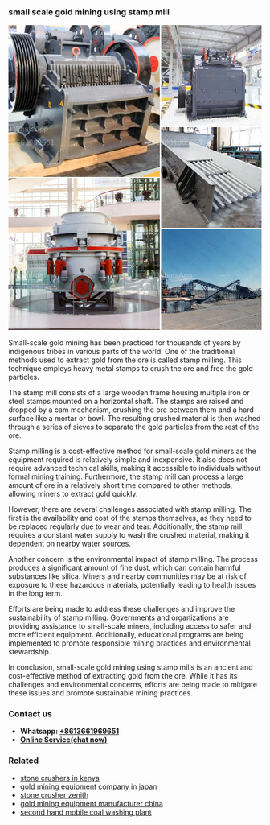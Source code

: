 <h3>small scale gold mining using stamp mill</h3><img src='1706773677.jpg' alt=''><p>Small-scale gold mining has been practiced for thousands of years by indigenous tribes in various parts of the world. One of the traditional methods used to extract gold from the ore is called stamp milling. This technique employs heavy metal stamps to crush the ore and free the gold particles. </p><p>The stamp mill consists of a large wooden frame housing multiple iron or steel stamps mounted on a horizontal shaft. The stamps are raised and dropped by a cam mechanism, crushing the ore between them and a hard surface like a mortar or bowl. The resulting crushed material is then washed through a series of sieves to separate the gold particles from the rest of the ore.</p><p>Stamp milling is a cost-effective method for small-scale gold miners as the equipment required is relatively simple and inexpensive. It also does not require advanced technical skills, making it accessible to individuals without formal mining training. Furthermore, the stamp mill can process a large amount of ore in a relatively short time compared to other methods, allowing miners to extract gold quickly.</p><p>However, there are several challenges associated with stamp milling. The first is the availability and cost of the stamps themselves, as they need to be replaced regularly due to wear and tear. Additionally, the stamp mill requires a constant water supply to wash the crushed material, making it dependent on nearby water sources.</p><p>Another concern is the environmental impact of stamp milling. The process produces a significant amount of fine dust, which can contain harmful substances like silica. Miners and nearby communities may be at risk of exposure to these hazardous materials, potentially leading to health issues in the long term.</p><p>Efforts are being made to address these challenges and improve the sustainability of stamp milling. Governments and organizations are providing assistance to small-scale miners, including access to safer and more efficient equipment. Additionally, educational programs are being implemented to promote responsible mining practices and environmental stewardship.</p><p>In conclusion, small-scale gold mining using stamp mills is an ancient and cost-effective method of extracting gold from the ore. While it has its challenges and environmental concerns, efforts are being made to mitigate these issues and promote sustainable mining practices.</p><h3>Contact us</h3><ul><li><strong>Whatsapp:&nbsp;<a href="https://wa.me/8613661969651">+8613661969651</a></strong></li><li><a href="https://swt.shibang-china.com/?git&amp;zhl&amp;small scale gold mining using stamp mill"><strong>Online Service(chat now)</strong></a></li></ul><h3>Related</h3><ul><li><a href='stone crushers in kenya.md'>stone crushers in kenya</a></li><li><a href='gold mining equipment company in japan.md'>gold mining equipment company in japan</a></li><li><a href='stone crusher zenith.md'>stone crusher zenith</a></li><li><a href='gold mining equipment manufacturer china.md'>gold mining equipment manufacturer china</a></li><li><a href='second hand mobile coal washing plant.md'>second hand mobile coal washing plant</a></li></ul>